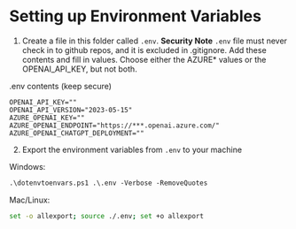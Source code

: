 # Setting up Environment Variables

1. Create a file in this folder called `.env`.  **Security Note** `.env` file must never check in to github repos, and it is excluded in .gitignore.  Add these contents and fill in values.  Choose either the AZURE* values or the OPENAI_API_KEY, but not both.

.env contents (keep secure)
```
OPENAI_API_KEY=""
OPENAI_API_VERSION="2023-05-15"
AZURE_OPENAI_KEY=""
AZURE_OPENAI_ENDPOINT="https://***.openai.azure.com/"
AZURE_OPENAI_CHATGPT_DEPLOYMENT=""
```

2. Export the environment variables from `.env` to your machine

Windows:
```ps
.\dotenvtoenvars.ps1 .\.env -Verbose -RemoveQuotes
```

Mac/Linux:
```sh
set -o allexport; source ./.env; set +o allexport
```
